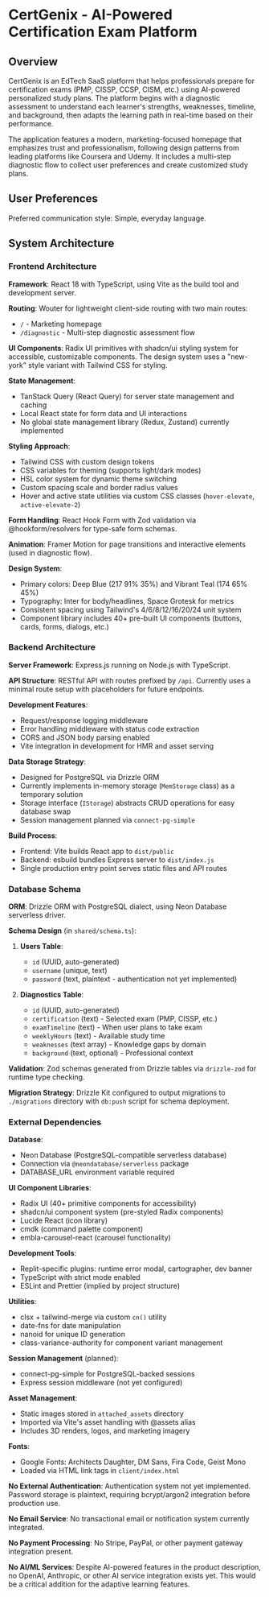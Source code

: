 # CertGenix - AI-Powered Certification Exam Platform

## Overview

CertGenix is an EdTech SaaS platform that helps professionals prepare for certification exams (PMP, CISSP, CCSP, CISM, etc.) using AI-powered personalized study plans. The platform begins with a diagnostic assessment to understand each learner's strengths, weaknesses, timeline, and background, then adapts the learning path in real-time based on their performance.

The application features a modern, marketing-focused homepage that emphasizes trust and professionalism, following design patterns from leading platforms like Coursera and Udemy. It includes a multi-step diagnostic flow to collect user preferences and create customized study plans.

## User Preferences

Preferred communication style: Simple, everyday language.

## System Architecture

### Frontend Architecture

**Framework**: React 18 with TypeScript, using Vite as the build tool and development server.

**Routing**: Wouter for lightweight client-side routing with two main routes:
- `/` - Marketing homepage
- `/diagnostic` - Multi-step diagnostic assessment flow

**UI Components**: Radix UI primitives with shadcn/ui styling system for accessible, customizable components. The design system uses a "new-york" style variant with Tailwind CSS for styling.

**State Management**: 
- TanStack Query (React Query) for server state management and caching
- Local React state for form data and UI interactions
- No global state management library (Redux, Zustand) currently implemented

**Styling Approach**:
- Tailwind CSS with custom design tokens
- CSS variables for theming (supports light/dark modes)
- HSL color system for dynamic theme switching
- Custom spacing scale and border radius values
- Hover and active state utilities via custom CSS classes (`hover-elevate`, `active-elevate-2`)

**Form Handling**: React Hook Form with Zod validation via @hookform/resolvers for type-safe form schemas.

**Animation**: Framer Motion for page transitions and interactive elements (used in diagnostic flow).

**Design System**:
- Primary colors: Deep Blue (217 91% 35%) and Vibrant Teal (174 65% 45%)
- Typography: Inter for body/headlines, Space Grotesk for metrics
- Consistent spacing using Tailwind's 4/6/8/12/16/20/24 unit system
- Component library includes 40+ pre-built UI components (buttons, cards, forms, dialogs, etc.)

### Backend Architecture

**Server Framework**: Express.js running on Node.js with TypeScript.

**API Structure**: RESTful API with routes prefixed by `/api`. Currently uses a minimal route setup with placeholders for future endpoints.

**Development Features**:
- Request/response logging middleware
- Error handling middleware with status code extraction
- CORS and JSON body parsing enabled
- Vite integration in development for HMR and asset serving

**Data Storage Strategy**: 
- Designed for PostgreSQL via Drizzle ORM
- Currently implements in-memory storage (`MemStorage` class) as a temporary solution
- Storage interface (`IStorage`) abstracts CRUD operations for easy database swap
- Session management planned via `connect-pg-simple`

**Build Process**:
- Frontend: Vite builds React app to `dist/public`
- Backend: esbuild bundles Express server to `dist/index.js`
- Single production entry point serves static files and API routes

### Database Schema

**ORM**: Drizzle ORM with PostgreSQL dialect, using Neon Database serverless driver.

**Schema Design** (in `shared/schema.ts`):

1. **Users Table**:
   - `id` (UUID, auto-generated)
   - `username` (unique, text)
   - `password` (text, plaintext - authentication not yet implemented)

2. **Diagnostics Table**:
   - `id` (UUID, auto-generated)
   - `certification` (text) - Selected exam (PMP, CISSP, etc.)
   - `examTimeline` (text) - When user plans to take exam
   - `weeklyHours` (text) - Available study time
   - `weaknesses` (text array) - Knowledge gaps by domain
   - `background` (text, optional) - Professional context

**Validation**: Zod schemas generated from Drizzle tables via `drizzle-zod` for runtime type checking.

**Migration Strategy**: Drizzle Kit configured to output migrations to `./migrations` directory with `db:push` script for schema deployment.

### External Dependencies

**Database**: 
- Neon Database (PostgreSQL-compatible serverless database)
- Connection via `@neondatabase/serverless` package
- DATABASE_URL environment variable required

**UI Component Libraries**:
- Radix UI (40+ primitive components for accessibility)
- shadcn/ui component system (pre-styled Radix components)
- Lucide React (icon library)
- cmdk (command palette component)
- embla-carousel-react (carousel functionality)

**Development Tools**:
- Replit-specific plugins: runtime error modal, cartographer, dev banner
- TypeScript with strict mode enabled
- ESLint and Prettier (implied by project structure)

**Utilities**:
- clsx + tailwind-merge via custom `cn()` utility
- date-fns for date manipulation
- nanoid for unique ID generation
- class-variance-authority for component variant management

**Session Management** (planned):
- connect-pg-simple for PostgreSQL-backed sessions
- Express session middleware (not yet configured)

**Asset Management**:
- Static images stored in `attached_assets` directory
- Imported via Vite's asset handling with @assets alias
- Includes 3D renders, logos, and marketing imagery

**Fonts**:
- Google Fonts: Architects Daughter, DM Sans, Fira Code, Geist Mono
- Loaded via HTML link tags in `client/index.html`

**No External Authentication**: Authentication system not yet implemented. Password storage is plaintext, requiring bcrypt/argon2 integration before production use.

**No Email Service**: No transactional email or notification system currently integrated.

**No Payment Processing**: No Stripe, PayPal, or other payment gateway integration present.

**No AI/ML Services**: Despite AI-powered features in the product description, no OpenAI, Anthropic, or other AI service integration exists yet. This would be a critical addition for the adaptive learning features.
